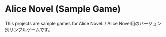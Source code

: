 # Alice Novel (Sample Game)
This projects are sample games for Alice Novel. / Alice Novel用のバージョン別サンプルゲームです。
